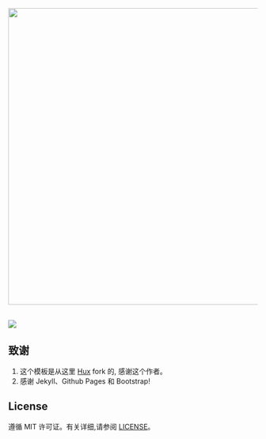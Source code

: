 
<div align="center"> <img src="https://upload-images.jianshu.io/upload_images/11067070-030e4eeee0111c35.png?imageMogr2/auto-orient/strip%7CimageView2/2/w/1240" width="600"/> </div><br>


![](https://upload-images.jianshu.io/upload_images/11067070-440335f4a165c80b.jpg?imageMogr2/auto-orient/strip%7CimageView2/2/w/1240)



## 致谢

1. 这个模板是从这里 [Hux](https://github.com/Huxpro/huxpro.github.io) fork 的, 感谢这个作者。 
2. 感谢 Jekyll、Github Pages 和 Bootstrap!

## License

遵循 MIT 许可证。有关详细,请参阅 [LICENSE](https://github.com/qiubaiying/qiubaiying.github.io/blob/master/LICENSE)。

